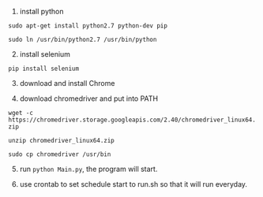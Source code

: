 1. install python

`sudo apt-get install python2.7 python-dev pip`

`sudo ln /usr/bin/python2.7 /usr/bin/python`

2. install selenium

`pip install selenium`

3. download and install Chrome

4. download chromedriver and put into PATH

`wget -c https://chromedriver.storage.googleapis.com/2.40/chromedriver_linux64.zip`

`unzip chromedriver_linux64.zip`

`sudo cp chromedriver /usr/bin`

5. run `python Main.py`, the program will start.

6. use crontab to set schedule start to run.sh so that it will run everyday.
